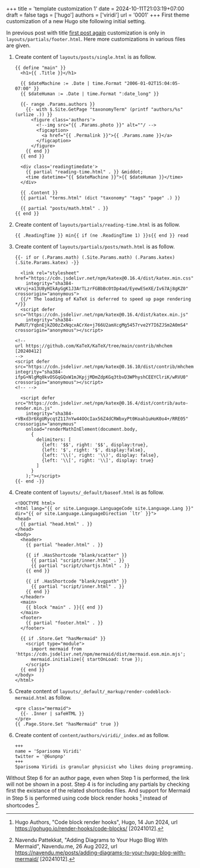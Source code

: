 +++
title = 'template customization 1'
date = 2024-10-11T21:03:19+07:00
draft = false
tags = ['hugo']
authors = ['viridi']
url = '0001'
+++
First theme customization of a new Hugo site following initial setting.

<!--more-->

In previous post with title [first post again](../0000) customization is only in `layouts/partials/footer.html`. Here more customizations in various files are given.

1. Create content of `layouts/posts/single.html` is as follow.
    ```
    {{ define "main" }}
      <h1>{{ .Title }}</h1>

      {{ $dateMachine := .Date | time.Format "2006-01-02T15:04:05-07:00" }}
      {{ $dateHuman := .Date | time.Format ":date_long" }}
      
      {{- range .Params.authors }}
        {{- with $.Site.GetPage "taxonomyTerm" (printf "authors/%s" (urlize .)) }}
          <figure class='authors'>
            <!--img src="{{ .Params.photo }}" alt=""/ -->
            <figcaption>
              <a href="{{ .Permalink }}">{{ .Params.name }}</a>
            </figcaption>
          </figure>
        {{ end }}
      {{ end }}
      
      <div class='readingtimedate'>
        {{ partial "reading-time.html" . }} &middot;
        <time datetime="{{ $dateMachine }}">{{ $dateHuman }}</time>
      </div>
      
      {{ .Content }}
      {{ partial "terms.html" (dict "taxonomy" "tags" "page" .) }}
      
      {{ partial "posts/math.html" . }}
    {{ end }}
    ```
2. Create content of `layouts/partials/reading-time.html` is as follow.
    ```
    {{ .ReadingTime }} min{{ if (ne .ReadingTime 1) }}s{{ end }} read
    ```
3. Create content of `layouts/partials/posts/math.html` is as follow.
    ```
    {{- if or (.Params.math) (.Site.Params.math) (.Params.katex) (.Site.Params.katex) -}}

      <link rel="stylesheet" href="https://cdn.jsdelivr.net/npm/katex@0.16.4/dist/katex.min.css"
        integrity="sha384-vKruj+a13U8yHIkAyGgK1J3ArTLzrFGBbBc0tDp4ad/EyewESeXE/Iv67Aj8gKZ0" crossorigin="anonymous">
      {{/* The loading of KaTeX is deferred to speed up page rendering */}}
      <script defer src="https://cdn.jsdelivr.net/npm/katex@0.16.4/dist/katex.min.js"
        integrity="sha384-PwRUT/YqbnEjkZO0zZxNqcxACrXe+j766U2amXcgMg5457rve2Y7I6ZJSm2A0mS4" crossorigin="anonymous"></script>

    <!--
    url https://github.com/KaTeX/KaTeX/tree/main/contrib/mhchem [20240412]
    -->
    <script defer src="https://cdn.jsdelivr.net/npm/katex@0.16.10/dist/contrib/mhchem.min.js" integrity="sha384-ifpG+NlgMq0kvOSGqGQxW1mJKpjjMDmZdpKGq3tbvD3WPhyshCEEYClriK/wRVU0"  crossorigin="anonymous"></script>
    <!-- -->    
        
      <script defer src="https://cdn.jsdelivr.net/npm/katex@0.16.4/dist/contrib/auto-render.min.js"
        integrity="sha384-+VBxd3r6XgURycqtZ117nYw44OOcIax56Z4dCRWbxyPt0Koah1uHoK0o4+/RRE05" crossorigin="anonymous"
        onload="renderMathInElement(document.body,
          {
            delimiters: [
              {left: '$$', right: '$$', display:true},
              {left: '$', right: '$', display:false},
              {left: '\\(', right: '\\)', display: false},
              {left: '\\[', right: '\\]', display: true}
            ]
          }
        );"></script>
    {{- end -}}
    ```
4. Create content of `layouts/_default/baseof.html` is as follow.
    ```
    <!DOCTYPE html>
    <html lang="{{ or site.Language.LanguageCode site.Language.Lang }}" dir="{{ or site.Language.LanguageDirection `ltr` }}">
    <head>
      {{ partial "head.html" . }}
    </head>
    <body>
      <header>
        {{ partial "header.html" . }}
        
        {{ if .HasShortcode "blank/scatter" }}
          {{ partial "script/inner.html" . }}
          {{ partial "script/chartjs.html" . }}
        {{ end }}

        {{ if .HasShortcode "blank/svgpath" }}
          {{ partial "script/inner.html" . }}
        {{ end }}
      </header>
      <main>
        {{ block "main" . }}{{ end }}
      </main>
      <footer>
        {{ partial "footer.html" . }}
      </footer>

      {{ if .Store.Get "hasMermaid" }}
        <script type="module">
          import mermaid from 'https://cdn.jsdelivr.net/npm/mermaid/dist/mermaid.esm.min.mjs';
          mermaid.initialize({ startOnLoad: true });
        </script>
      {{ end }}
    </body>
    </html>
    ```
5. Create content of `layouts/_default/_markup/render-codeblock-mermaid.html` as follow.
    ```
    <pre class="mermaid">
      {{- .Inner | safeHTML }}
    </pre>
    {{ .Page.Store.Set "hasMermaid" true }}
    ```
6. Create content of `content/authors/viridi/_index.md` as follow.
    ```
    +++
    name = 'Sparisoma Viridi'
    twitter = '@6unpnp'
    +++
    Sparisoma Viridi is granular physicist who likes doing programming.
    ```
Without Step 6 for an author page, even when Step 1 is performed, the link will not be shown in a post. Step 4 is for including any partials by checking first the existance of the related shortcodes files. And support for Mermaid in Step 5 is performed using code block render hooks [^hugo_2024] instead of shortcodes [^pattekkat_2022].


[^hugo_2024]: Hugo Authors, "Code block render hooks", Hugo, 14 Jun 2024, url https://gohugo.io/render-hooks/code-blocks/ [20241012].
[^pattekkat_2022]: Navendu Pattekkat, "Adding Diagrams to Your Hugo Blog With Mermaid", Navendu.me, 26 Aug 2022, url https://navendu.me/posts/adding-diagrams-to-your-hugo-blog-with-mermaid/ [20241012].

[^mchem_xxx]: url https://github.com/KaTeX/KaTeX/tree/main/contrib/mhchem [20241012].
